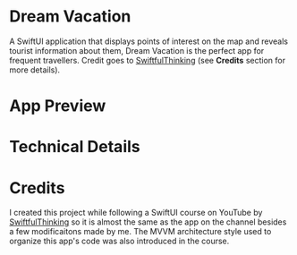 # Dream Vacation
A SwiftUI application that displays points of interest on the map and reveals tourist information about them, Dream Vacation is the perfect app for frequent travellers. Credit goes to [SwiftfulThinking](https://www.youtube.com/@SwiftfulThinking]SwiftfulThinking) (see **Credits** section for more details).

# App Preview

# Technical Details

# Credits
I created this project while following a SwiftUI course on YouTube by [SwiftfulThinking](https://www.youtube.com/@SwiftfulThinking]SwiftfulThinking) so it is almost the same as the app on the channel besides a few modificaitons made by me. The MVVM architecture style used to organize this app's code was also introduced in the course.
